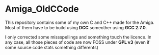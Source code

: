 # Amiga_OldCCode

This repository contains some of my own C and C++ made for the Amiga.
Most of them have to be build using **DCC** someother using **GCC 2.7.0**.

I only corrected some missspellings and something touch the licence. In any case, all those pieces of code are now FOSS under **GPL v3** (even if some source code stats something differents)
